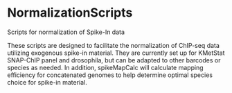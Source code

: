 # NormalizationScripts
 Scripts for normalization of Spike-In data

These scripts are designed to facilitate the normalization of ChIP-seq data utilizing exogenous spike-in material. They are currently set up for KMetStat SNAP-ChIP panel and drosophila, but can be adapted to other barcodes or species as needed. In addition, spikeMapCalc will calculate mapping efficiency for concatenated genomes to help determine optimal species choice for spike-in material.
